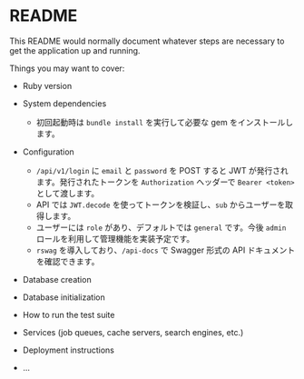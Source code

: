 # README

This README would normally document whatever steps are necessary to get the
application up and running.

Things you may want to cover:

* Ruby version

* System dependencies
  - 初回起動時は `bundle install` を実行して必要な gem をインストールします。

* Configuration
  - `/api/v1/login` に `email` と `password` を POST すると JWT が発行されます。発行されたトークンを `Authorization` ヘッダーで `Bearer <token>` として渡します。
  - API では `JWT.decode` を使ってトークンを検証し、`sub` からユーザーを取得します。
  - ユーザーには `role` があり、デフォルトでは `general` です。今後 `admin` ロールを利用して管理機能を実装予定です。
  - `rswag` を導入しており、`/api-docs` で Swagger 形式の API ドキュメントを確認できます。

* Database creation

* Database initialization

* How to run the test suite

* Services (job queues, cache servers, search engines, etc.)

* Deployment instructions

* ...
